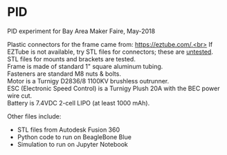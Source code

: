 # PID
PID experiment for Bay Area Maker Faire, May-2018

Plastic connectors for the frame came from: https://eztube.com/.<br>
If EZTube is not available, try STL files for connectors; these are <u>untested</u>.<br>
STL files for mounts and brackets are tested.<br>
Frame is made of standard 1" square aluminum tubing.<br>
Fasteners are standard M8 nuts & bolts.<br>
Motor is a Turnigy D2836/8 1100KV brushless outrunner.<br>
ESC (Electronic Speed Control) is a Turnigy Plush 20A with the BEC power wire cut.<br>
Battery is 7.4VDC 2-cell LIPO (at least 1000 mAh).<br>

Other files include: 
- STL files from Autodesk Fusion 360
- Python code to run on BeagleBone Blue
- Simulation to run on Jupyter Notebook
